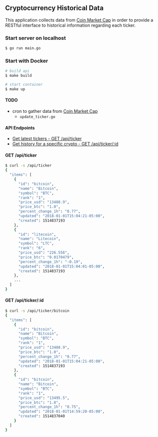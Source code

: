 ## Cryptocurrency Historical Data
This application collects data from [Coin Market Cap](https://coinmarketcap.com/api/) in order to provide a RESTful interface to historical information regarding each ticker.

### Start server on localhost
```bash
$ go run main.go
```

### Start with Docker
```bash
# build api
$ make build

# start container
$ make up
```

#### TODO
* cron to gather data from [Coin Market Cap](https://coinmarketcap.com/api/)
  * `update_ticker.go`

#### API Endpoints
* [Get latest tickers - GET /api/ticker](#get-apiticker)   
* [Get history for a specific crypto - GET /api/ticker/:id](#get-apitickerid)             

#### GET /api/ticker
```bash
$ curl -s /api/ticker
{
  "items": [
    {
      "id": "bitcoin",
      "name": "Bitcoin",
      "symbol": "BTC",
      "rank": "1",
      "price_usd": "13488.9",
      "price_btc": "1.0",
      "percent_change_1h": "0.77",
      "updated": "2018-01-01T15:04:21-05:00",
      "created": 1514837193
    },
    {
      "id": "litecoin",
      "name": "Litecoin",
      "symbol": "LTC",
      "rank": "6",
      "price_usd": "226.556",
      "price_btc": "0.0170479",
      "percent_change_1h": "-0.19",
      "updated": "2018-01-01T15:04:01-05:00",
      "created": 1514837193
    },
    ...
  ]
}
```

#### GET /api/ticker/:id
```bash
$ curl -s /api/ticker/bitcoin
{
  "items": [
    {
      "id": "bitcoin",
      "name": "Bitcoin",
      "symbol": "BTC",
      "rank": "1",
      "price_usd": "13488.9",
      "price_btc": "1.0",
      "percent_change_1h": "0.77",
      "updated": "2018-01-01T15:04:21-05:00",
      "created": 1514837193
    },
    {
      "id": "bitcoin",
      "name": "Bitcoin",
      "symbol": "BTC",
      "rank": "1",
      "price_usd": "13495.5",
      "price_btc": "1.0",
      "percent_change_1h": "0.75",
      "updated": "2018-01-01T14:59:20-05:00",
      "created": 1514837040
    }
  ]
}
```
